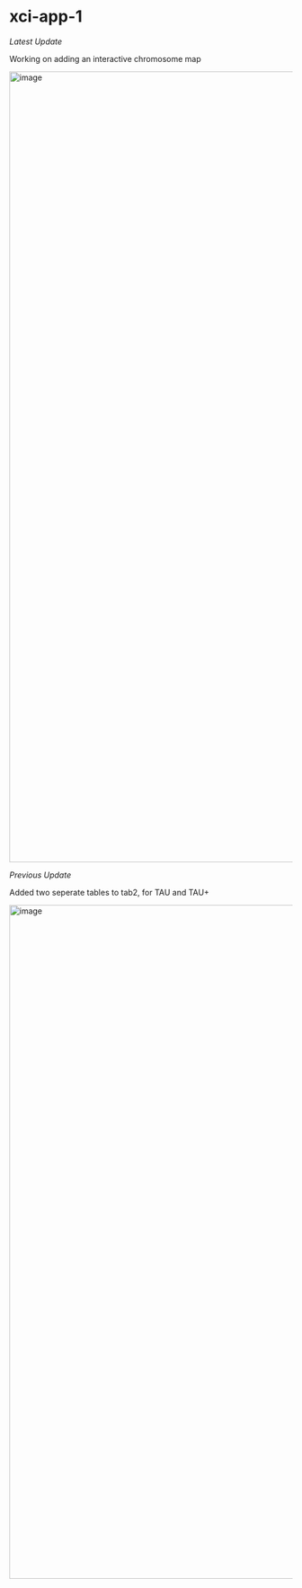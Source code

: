 # xci-app-1


*Latest Update*

Working on adding an interactive chromosome map

<img width="1407" alt="image" src="https://user-images.githubusercontent.com/71516524/102246873-3bf40e00-3ecd-11eb-866b-675db6adc277.png">


*Previous Update*

Added two seperate tables to tab2,  for TAU and TAU+

<img width="1199" alt="image" src="https://user-images.githubusercontent.com/71516524/101543510-53ce0e00-3972-11eb-8498-095fb4d444c7.png">